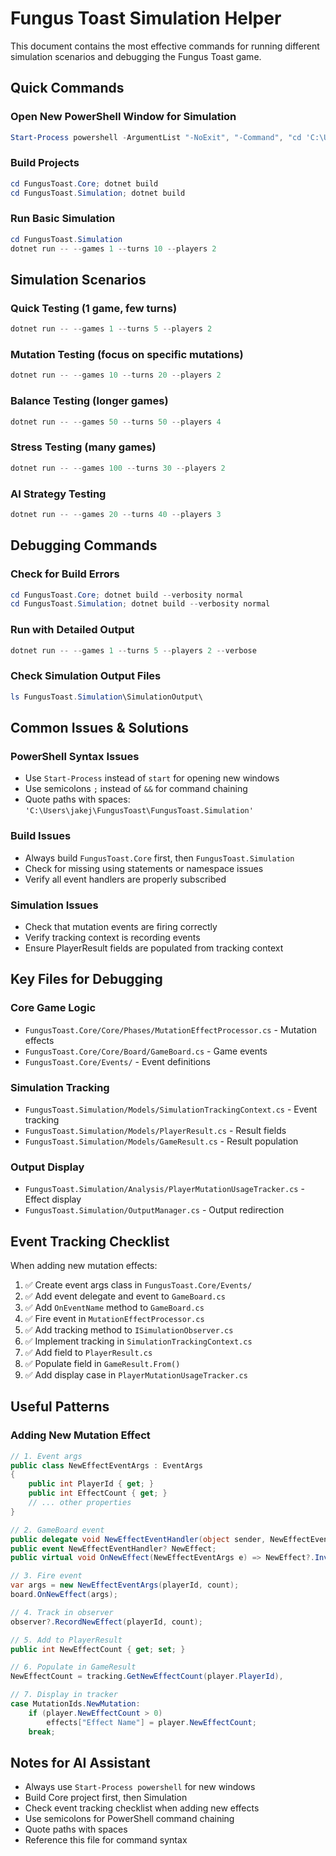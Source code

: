 # Fungus Toast Simulation Helper

This document contains the most effective commands for running different simulation scenarios and debugging the Fungus Toast game.

## Quick Commands

### Open New PowerShell Window for Simulation
```powershell
Start-Process powershell -ArgumentList "-NoExit", "-Command", "cd 'C:\Users\jakej\FungusToast\FungusToast.Simulation'; dotnet run -- --games 1 --turns 10 --players 2"
```

### Build Projects
```powershell
cd FungusToast.Core; dotnet build
cd FungusToast.Simulation; dotnet build
```

### Run Basic Simulation
```powershell
cd FungusToast.Simulation
dotnet run -- --games 1 --turns 10 --players 2
```

## Simulation Scenarios

### Quick Testing (1 game, few turns)
```powershell
dotnet run -- --games 1 --turns 5 --players 2
```

### Mutation Testing (focus on specific mutations)
```powershell
dotnet run -- --games 10 --turns 20 --players 2
```

### Balance Testing (longer games)
```powershell
dotnet run -- --games 50 --turns 50 --players 4
```

### Stress Testing (many games)
```powershell
dotnet run -- --games 100 --turns 30 --players 2
```

### AI Strategy Testing
```powershell
dotnet run -- --games 20 --turns 40 --players 3
```

## Debugging Commands

### Check for Build Errors
```powershell
cd FungusToast.Core; dotnet build --verbosity normal
cd FungusToast.Simulation; dotnet build --verbosity normal
```

### Run with Detailed Output
```powershell
dotnet run -- --games 1 --turns 5 --players 2 --verbose
```

### Check Simulation Output Files
```powershell
ls FungusToast.Simulation\SimulationOutput\
```

## Common Issues & Solutions

### PowerShell Syntax Issues
- Use `Start-Process` instead of `start` for opening new windows
- Use semicolons `;` instead of `&&` for command chaining
- Quote paths with spaces: `'C:\Users\jakej\FungusToast\FungusToast.Simulation'`

### Build Issues
- Always build `FungusToast.Core` first, then `FungusToast.Simulation`
- Check for missing using statements or namespace issues
- Verify all event handlers are properly subscribed

### Simulation Issues
- Check that mutation events are firing correctly
- Verify tracking context is recording events
- Ensure PlayerResult fields are populated from tracking context

## Key Files for Debugging

### Core Game Logic
- `FungusToast.Core/Core/Phases/MutationEffectProcessor.cs` - Mutation effects
- `FungusToast.Core/Core/Board/GameBoard.cs` - Game events
- `FungusToast.Core/Events/` - Event definitions

### Simulation Tracking
- `FungusToast.Simulation/Models/SimulationTrackingContext.cs` - Event tracking
- `FungusToast.Simulation/Models/PlayerResult.cs` - Result fields
- `FungusToast.Simulation/Models/GameResult.cs` - Result population

### Output Display
- `FungusToast.Simulation/Analysis/PlayerMutationUsageTracker.cs` - Effect display
- `FungusToast.Simulation/OutputManager.cs` - Output redirection

## Event Tracking Checklist

When adding new mutation effects:

1. ✅ Create event args class in `FungusToast.Core/Events/`
2. ✅ Add event delegate and event to `GameBoard.cs`
3. ✅ Add `OnEventName` method to `GameBoard.cs`
4. ✅ Fire event in `MutationEffectProcessor.cs`
5. ✅ Add tracking method to `ISimulationObserver.cs`
6. ✅ Implement tracking in `SimulationTrackingContext.cs`
7. ✅ Add field to `PlayerResult.cs`
8. ✅ Populate field in `GameResult.From()`
9. ✅ Add display case in `PlayerMutationUsageTracker.cs`

## Useful Patterns

### Adding New Mutation Effect
```csharp
// 1. Event args
public class NewEffectEventArgs : EventArgs
{
    public int PlayerId { get; }
    public int EffectCount { get; }
    // ... other properties
}

// 2. GameBoard event
public delegate void NewEffectEventHandler(object sender, NewEffectEventArgs e);
public event NewEffectEventHandler? NewEffect;
public virtual void OnNewEffect(NewEffectEventArgs e) => NewEffect?.Invoke(this, e);

// 3. Fire event
var args = new NewEffectEventArgs(playerId, count);
board.OnNewEffect(args);

// 4. Track in observer
observer?.RecordNewEffect(playerId, count);

// 5. Add to PlayerResult
public int NewEffectCount { get; set; }

// 6. Populate in GameResult
NewEffectCount = tracking.GetNewEffectCount(player.PlayerId),

// 7. Display in tracker
case MutationIds.NewMutation:
    if (player.NewEffectCount > 0)
        effects["Effect Name"] = player.NewEffectCount;
    break;
```

## Notes for AI Assistant

- Always use `Start-Process powershell` for new windows
- Build Core project first, then Simulation
- Check event tracking checklist when adding new effects
- Use semicolons for PowerShell command chaining
- Quote paths with spaces
- Reference this file for command syntax 